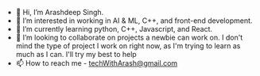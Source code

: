 - 👋 Hi, I’m Arashdeep Singh. 
- 👀 I’m interested in working in AI & ML, C++, and front-end development.
- 🌱 I’m currently learning python, C++, Javascript, and React.
- 💞️ I’m looking to collaborate on projects a newbie can work on. I don't mind the type of project I work on right now, as I'm trying to learn as much as I can. I'll try my best to help
- 📫 How to reach me - techWithArash@gmail.com

<!---
ArashTechDev/ArashTechDev is a ✨ special ✨ repository because its `README.md` (this file) appears on your GitHub profile.
You can click the Preview link to take a look at your changes.
--->
